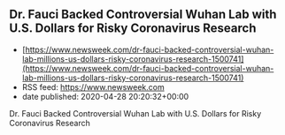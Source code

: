 ## Dr. Fauci Backed Controversial Wuhan Lab with U.S. Dollars for Risky Coronavirus Research
 - [https://www.newsweek.com/dr-fauci-backed-controversial-wuhan-lab-millions-us-dollars-risky-coronavirus-research-1500741](https://www.newsweek.com/dr-fauci-backed-controversial-wuhan-lab-millions-us-dollars-risky-coronavirus-research-1500741)
 - RSS feed: https://www.newsweek.com
 - date published: 2020-04-28 20:20:32+00:00

Dr. Fauci Backed Controversial Wuhan Lab with U.S. Dollars for Risky Coronavirus Research

